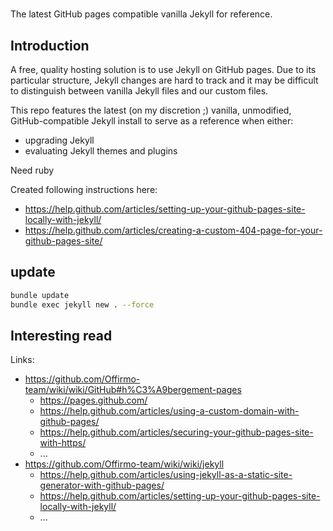 #

The latest GitHub pages compatible vanilla Jekyll for reference.

## Introduction
A free, quality hosting solution is to use Jekyll on GitHub pages.
Due to its particular structure, Jekyll changes are hard to track
and it may be difficult to distinguish between vanilla Jekyll files and our custom files.

This repo features the latest (on my discretion ;) vanilla, unmodified, GitHub-compatible Jekyll install
to serve as a reference when either:
- upgrading Jekyll
- evaluating Jekyll themes and plugins

Need ruby

Created following instructions here:
* https://help.github.com/articles/setting-up-your-github-pages-site-locally-with-jekyll/
* https://help.github.com/articles/creating-a-custom-404-page-for-your-github-pages-site/

## update
```sh
bundle update
bundle exec jekyll new . --force
```

## Interesting read
Links:
* https://github.com/Offirmo-team/wiki/wiki/GitHub#h%C3%A9bergement-pages
  * https://pages.github.com/
  * https://help.github.com/articles/using-a-custom-domain-with-github-pages/
  * https://help.github.com/articles/securing-your-github-pages-site-with-https/
  * ...
* https://github.com/Offirmo-team/wiki/wiki/jekyll
  * https://help.github.com/articles/using-jekyll-as-a-static-site-generator-with-github-pages/
  * https://help.github.com/articles/setting-up-your-github-pages-site-locally-with-jekyll/
  * ...
